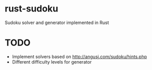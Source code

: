 # rust-sudoku
Sudoku solver and generator implemented in Rust

# TODO

* Implement solvers based on http://angusj.com/sudoku/hints.php
* Different difficulty levels for generator
